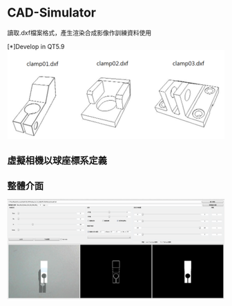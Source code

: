 # CAD-Simulator
讀取.dxf檔案格式，產生渲染合成影像作訓練資料使用

[*]Develop in QT5.9
![image](img/clamp.png)

## 虛擬相機以球座標系定義

## 整體介面
![image](img/CAD_UI.png)


